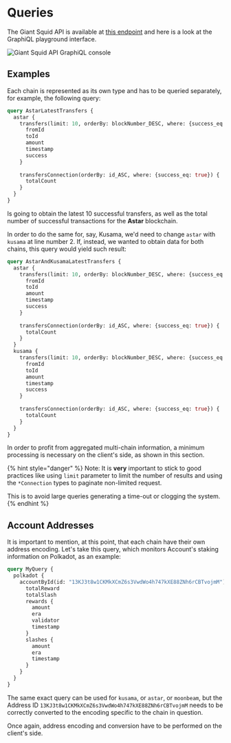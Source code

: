 # Queries

The Giant Squid API is available at [this endpoint](https://graphql-console.subsquid.io/?graphql\_api=https://app.devsquid.net/squids/super-api/v2/graphql) and here is a look at the GraphiQL playground interface.

![Giant Squid API GraphiQL console](<static/img/.gitbook/assets/image (3).png>)

## Examples

Each chain is represented as its own type and has to be queried separately, for example, the following query:

```graphql
query AstarLatestTransfers {
  astar {
    transfers(limit: 10, orderBy: blockNumber_DESC, where: {success_eq: true}) {
      fromId
      toId
      amount
      timestamp
      success
    }
    
    transfersConnection(orderBy: id_ASC, where: {success_eq: true}) {
      totalCount
    }
  }
}

```

Is going to obtain the latest 10 successful transfers, as well as the total number of successful transactions for the **Astar** blockchain.

In order to do the same for, say, Kusama, we'd need to change `astar` with `kusama` at line number 2. If, instead, we wanted to obtain data for both chains, this query would yield such result:

```graphql
query AstarAndKusamaLatestTransfers {
  astar {
    transfers(limit: 10, orderBy: blockNumber_DESC, where: {success_eq: true}) {
      fromId
      toId
      amount
      timestamp
      success
    }
    
    transfersConnection(orderBy: id_ASC, where: {success_eq: true}) {
      totalCount
    }
  }
  kusama {
    transfers(limit: 10, orderBy: blockNumber_DESC, where: {success_eq: true}) {
      fromId
      toId
      amount
      timestamp
      success
    }
    
    transfersConnection(orderBy: id_ASC, where: {success_eq: true}) {
      totalCount
    }
  }
}

```

In order to profit from aggregated multi-chain information, a minimum processing is necessary on the client's side, as shown in this section.

{% hint style="danger" %}
Note: It is **very** important to stick to good practices like using `limit` parameter to limit the number of results and using the `*Connection` types to paginate non-limited request.

This is to avoid large queries generating a time-out or clogging the system.
{% endhint %}

## Account Addresses

It is important to mention, at this point, that each chain have their own address encoding. Let's take this query, which monitors Account's staking information on Polkadot,  as an example:

```graphql
query MyQuery {
  polkadot {
    accountById(id: "13KJ3t8w1CKMkXCmZ6s3VwdWo4h747kXE88ZNh6rCBTvojmM") {
      totalReward
      totalSlash
      rewards {
        amount
        era
        validator
        timestamp
      }
      slashes {
        amount
        era
        timestamp
      }
    }
  }
}
```

The same exact query can be used for `kusama`, or `astar`, or `moonbeam`, but the Address ID `13KJ3t8w1CKMkXCmZ6s3VwdWo4h747kXE88ZNh6rCBTvojmM` needs to be correctly converted to the encoding specific to the chain in question.

Once again, address encoding and conversion have to be performed on the client's  side.
